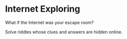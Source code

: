 # Internet Exploring

What if the Internet was your escape room?

Solve riddles whose clues and answers are hidden online.
        
